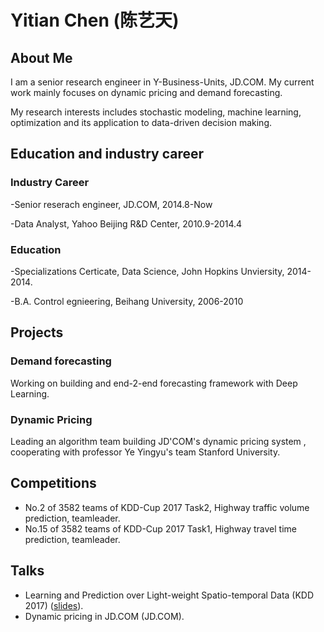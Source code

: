 Yitian Chen (陈艺天)
=========================================
## About Me
I am a senior research engineer in Y-Business-Units, JD.COM. My current work mainly focuses on dynamic pricing and demand forecasting. 

My research interests includes  stochastic modeling, machine learning, optimization and its application to data-driven decision making.  

## Education and industry career
### Industry Career
 -Senior reserach engineer, JD.COM, 2014.8-Now

 -Data Analyst, Yahoo Beijing R&D Center, 2010.9-2014.4
### Education
 -Specializations Certicate, Data Science, John Hopkins Unviersity, 2014-2014.

 -B.A. Control egnieering, Beihang University, 2006-2010 

## Projects
### Demand forecasting
Working on building and end-2-end forecasting framework with Deep Learning.
### Dynamic Pricing
Leading an algorithm team building JD'COM's dynamic pricing system , cooperating with professor Ye Yingyu's team Stanford University.


## Competitions
* No.2 of 3582 teams of KDD-Cup 2017 Task2, Highway traffic volume prediction, teamleader.
* No.15 of 3582 teams of KDD-Cup 2017 Task1, Highway travel time prediction, teamleader.

## Talks
* Learning and Prediction over Light-weight Spatio-temporal Data (KDD 2017) ([slides](Documentation/KDDCup2017.pdf)).
* Dynamic pricing in JD.COM (JD.COM).

